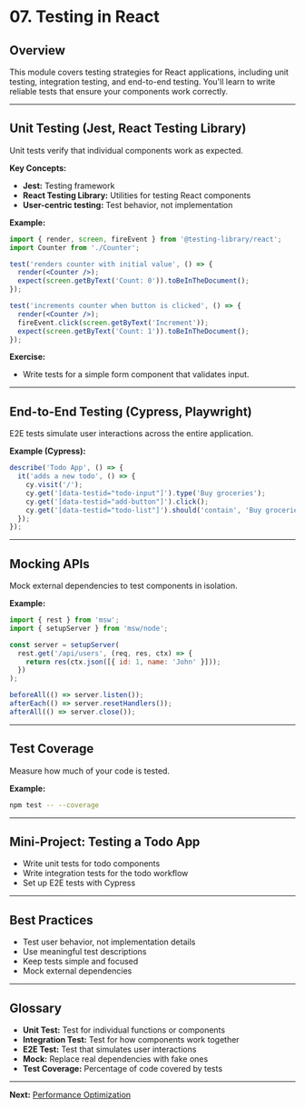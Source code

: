# 07. Testing in React

## Overview
This module covers testing strategies for React applications, including unit testing, integration testing, and end-to-end testing. You'll learn to write reliable tests that ensure your components work correctly.

---

## Unit Testing (Jest, React Testing Library)
Unit tests verify that individual components work as expected.

**Key Concepts:**
- **Jest:** Testing framework
- **React Testing Library:** Utilities for testing React components
- **User-centric testing:** Test behavior, not implementation

**Example:**
```jsx
import { render, screen, fireEvent } from '@testing-library/react';
import Counter from './Counter';

test('renders counter with initial value', () => {
  render(<Counter />);
  expect(screen.getByText('Count: 0')).toBeInTheDocument();
});

test('increments counter when button is clicked', () => {
  render(<Counter />);
  fireEvent.click(screen.getByText('Increment'));
  expect(screen.getByText('Count: 1')).toBeInTheDocument();
});
```

**Exercise:**
- Write tests for a simple form component that validates input.

---

## End-to-End Testing (Cypress, Playwright)
E2E tests simulate user interactions across the entire application.

**Example (Cypress):**
```js
describe('Todo App', () => {
  it('adds a new todo', () => {
    cy.visit('/');
    cy.get('[data-testid="todo-input"]').type('Buy groceries');
    cy.get('[data-testid="add-button"]').click();
    cy.get('[data-testid="todo-list"]').should('contain', 'Buy groceries');
  });
});
```

---

## Mocking APIs
Mock external dependencies to test components in isolation.

**Example:**
```jsx
import { rest } from 'msw';
import { setupServer } from 'msw/node';

const server = setupServer(
  rest.get('/api/users', (req, res, ctx) => {
    return res(ctx.json([{ id: 1, name: 'John' }]));
  })
);

beforeAll(() => server.listen());
afterEach(() => server.resetHandlers());
afterAll(() => server.close());
```

---

## Test Coverage
Measure how much of your code is tested.

**Example:**
```bash
npm test -- --coverage
```

---

## Mini-Project: Testing a Todo App
- Write unit tests for todo components
- Write integration tests for the todo workflow
- Set up E2E tests with Cypress

---

## Best Practices
- Test user behavior, not implementation details
- Use meaningful test descriptions
- Keep tests simple and focused
- Mock external dependencies

---

## Glossary
- **Unit Test:** Test for individual functions or components
- **Integration Test:** Test for how components work together
- **E2E Test:** Test that simulates user interactions
- **Mock:** Replace real dependencies with fake ones
- **Test Coverage:** Percentage of code covered by tests

---

**Next:** [Performance Optimization](../08-performance/README.md)